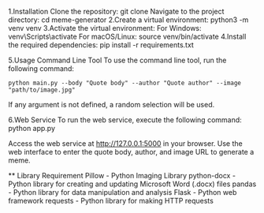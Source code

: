 1.Installation
    Clone the repository: git clone <repository-url>
    Navigate to the project directory: cd meme-generator
2.Create a virtual environment: python3 -m venv venv
3.Activate the virtual environment:
    For Windows: venv\Scripts\activate
    For macOS/Linux: source venv/bin/activate
4.Install the required dependencies: pip install -r requirements.txt

5.Usage
    Command Line Tool
    To use the command line tool, run the following command:

    python main.py --body "Quote body" --author "Quote author" --image "path/to/image.jpg"
If any argument is not defined, a random selection will be used.

6.Web Service
To run the web service, execute the following command:
python app.py

Access the web service at http://127.0.0.1:5000 in your browser.
Use the web interface to enter the quote body, author, and image URL to generate a meme.


** Library Requirement
Pillow - Python Imaging Library
python-docx - Python library for creating and updating Microsoft Word (.docx) files
pandas - Python library for data manipulation and analysis
Flask - Python web framework
requests - Python library for making HTTP requests


